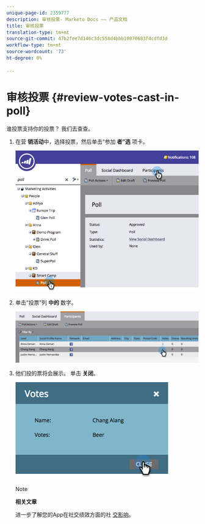 ```yaml
---
unique-page-id: 2359777
description: 审核投票- Marketo Docs —— 产品文档
title: 审核投票
translation-type: tm+mt
source-git-commit: 47b2fee7d146c3dc558d4bbb10070683f4cdfd3d
workflow-type: tm+mt
source-wordcount: '73'
ht-degree: 0%

---
```



# 审核投票 {#review-votes-cast-in-poll}

谁投票支持你的投票？ 我们去查查。

1. 在营 **销活动**&#x200B;中，选择投票，然后单击“参加 **者”选** 项卡。

   ![](assets/image2015-5-12-14-3a35-3a10.png)

1. 单击“投票”列 **中的** 数字。

   ![](assets/image2015-5-12-14-3a36-3a36.png)

1. 他们投的票将会展示。 单击 **关闭**。

   ![](assets/image2015-5-12-14-3a37-3a24.png)

   >[!NOTE]
   >
   >**相关文章**
   >
   >
   >进一步了解您的App在社交绩效方面的社 [交影响](../../../../product-docs/demand-generation/social/social-functions/view-social-performance.md)。

